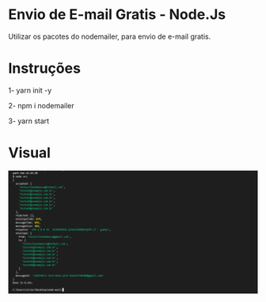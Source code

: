 # Envio de E-mail Gratis - Node.Js

Utilizar os pacotes do nodemailer, para envio de e-mail gratis.

# Instruções

<p>1- yarn init -y</p>
<p>2- npm i nodemailer</p>
<p>3- yarn start</p>

# Visual

<p align="center">
<img src="/exemple.png" width="700px" >
</p>
